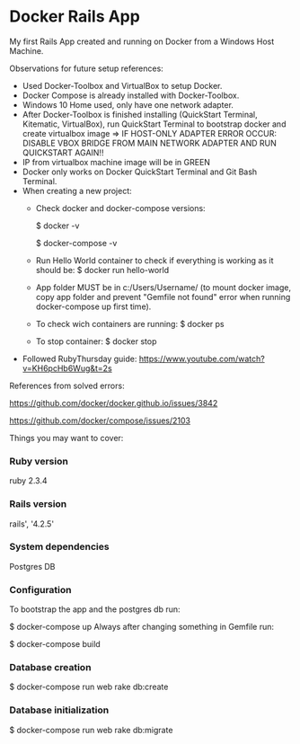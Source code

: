 # Docker Rails App

My first Rails App created and running on Docker from a Windows Host Machine.

Observations for future setup references:

- Used Docker-Toolbox and VirtualBox to setup Docker.
- Docker Compose is already installed with Docker-Toolbox.
- Windows 10 Home used, only have one network adapter.
- After Docker-Toolbox is finished installing (QuickStart Terminal, Kitematic, VirtualBox),
  run QuickStart Terminal to bootstrap docker and create virtualbox image
  => IF HOST-ONLY ADAPTER ERROR OCCUR: DISABLE VBOX BRIDGE
  FROM MAIN NETWORK ADAPTER AND RUN QUICKSTART AGAIN!!
- IP from virtualbox machine image will be in GREEN
- Docker only works on Docker QuickStart Terminal and Git Bash Terminal.
- When creating a new project:
  - Check docker and docker-compose versions:

    $ docker -v

    $ docker-compose -v
  - Run Hello World container to check if everything is working as it should be:
    $ docker run hello-world
  - App folder MUST be in c:/Users/Username/ (to mount docker image, copy app
    folder and prevent "Gemfile not found" error when running docker-compose up
    first time).
  - To check wich containers are running:
    $ docker ps
  - To stop container:
    $ docker stop <container-id>
- Followed RubyThursday guide:
  https://www.youtube.com/watch?v=KH6pcHb6Wug&t=2s

References from solved errors:

https://github.com/docker/docker.github.io/issues/3842

https://github.com/docker/compose/issues/2103

Things you may want to cover:

### Ruby version

ruby 2.3.4

### Rails version

rails', '4.2.5'

### System dependencies

Postgres DB

### Configuration

To bootstrap the app and the postgres db run:

$ docker-compose up
Always after changing something in Gemfile run:

$ docker-compose build

### Database creation

$ docker-compose run web rake db:create

### Database initialization

$ docker-compose run web rake db:migrate
